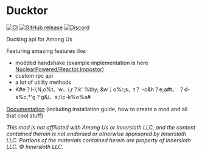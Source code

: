 # Ducktor

[![CI](https://github.com/NuclearPowered/Reactor/workflows/CI/badge.svg)](https://github.com/NuclearPowered/Reactor/actions)
[![GitHub release](https://img.shields.io/github/v/release/NuclearPowered/Reactor?include_prereleases)](https://github.com/NuclearPowered/Reactor/releases)
[![Discord](https://img.shields.io/discord/766765155136307250.svg?label=&logo=discord&logoColor=ffffff&color=7389D8&labelColor=6A7EC2)](https://reactor.gg/discord)

Ducking api for Among Us

Featuring amazing features like:

- modded handshake (example implementation is here [NuclearPowered/Reactor.Impostor](https://github.com/NuclearPowered/Reactor.Impostor))
- custom rpc api
- a lot of utility methods
- K#e？l-l,N,o%t、w、i,r？k' %b\\y; &w；o%r;s、t？ -c&h？e;a#t、 ？d-s%c,*'g？g&/、s;i\\c-k%o%s#

[Documentation](https://docs.reactor.gg/) (including installation guide, how to create a mod and all that cool stuff)

*This mod is not affiliated with Among Us or Innersloth LLC, and the content contained therein is not endorsed or otherwise sponsored by Innersloth LLC. Portions of the materials contained herein are property of Innersloth LLC. © Innersloth LLC.*

